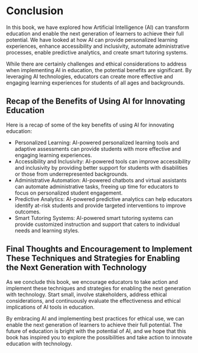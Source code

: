 # Conclusion

In this book, we have explored how Artificial Intelligence (AI) can transform education and enable the next generation of learners to achieve their full potential. We have looked at how AI can provide personalized learning experiences, enhance accessibility and inclusivity, automate administrative processes, enable predictive analytics, and create smart tutoring systems.

While there are certainly challenges and ethical considerations to address when implementing AI in education, the potential benefits are significant. By leveraging AI technologies, educators can create more effective and engaging learning experiences for students of all ages and backgrounds.

Recap of the Benefits of Using AI for Innovating Education
----------------------------------------------------------

Here is a recap of some of the key benefits of using AI for innovating education:

* Personalized Learning: AI-powered personalized learning tools and adaptive assessments can provide students with more effective and engaging learning experiences.
* Accessibility and Inclusivity: AI-powered tools can improve accessibility and inclusivity by providing better support for students with disabilities or those from underrepresented backgrounds.
* Administrative Automation: AI-powered chatbots and virtual assistants can automate administrative tasks, freeing up time for educators to focus on personalized student engagement.
* Predictive Analytics: AI-powered predictive analytics can help educators identify at-risk students and provide targeted interventions to improve outcomes.
* Smart Tutoring Systems: AI-powered smart tutoring systems can provide customized instruction and support that caters to individual needs and learning styles.

Final Thoughts and Encouragement to Implement These Techniques and Strategies for Enabling the Next Generation with Technology
------------------------------------------------------------------------------------------------------------------------------

As we conclude this book, we encourage educators to take action and implement these techniques and strategies for enabling the next generation with technology. Start small, involve stakeholders, address ethical considerations, and continuously evaluate the effectiveness and ethical implications of AI tools in education.

By embracing AI and implementing best practices for ethical use, we can enable the next generation of learners to achieve their full potential. The future of education is bright with the potential of AI, and we hope that this book has inspired you to explore the possibilities and take action to innovate education with technology.